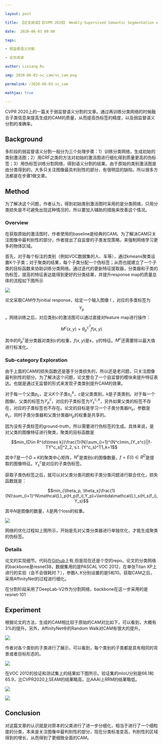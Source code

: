 ```yaml
---

layout: post

title: 【论文阅读】【CVPR 2020】 Weakly-Supervised Semantic Segmentation via Sub-category Exploration

date:  2020-06-03 09:00

tags: 

- 弱监督语义分割

- 论文阅读

author: Lixiang Ru

img: 2020-06-03-sc_cam/sc_cam.png

permalink: /2020-06-03-sc_cam

mathjax: true

---
```


CVPR 2020上的一篇关于弱监督语义分割的文章。通过再训练分类网络的时候融合子类信息来提高生成的CAM的质量，从而提高伪标签的精度，以及弱监督语义分割的准确率。

## Background

多阶段的弱监督语义分割一般分为三个处理步骤：1）训练分类网络，生成初始的类别激活图；2）用CRF之类的方法对初始的激活图进行细化得到质量更高的伪标签；3）用伪标签训练分割网络，得到语义分割的结果。由于原始的类别激活图是由分类得到的，大多只关注图像最具判别性的部分，有很明显的缺陷，所以很多方法都是在步骤1做文章。

## Method

为了解决这个问题，作者认为，得到初始类别激活图时采用的是分类网络，只用分类损失是不可避免出现这种情况的，所以要加入辅助的措施来改善这个情况。

### Overview

在获取原始的激活图时，作者使用的baseline是经典的CAM。为了解决CAM只关注图像中最判别性的部分，作者提出了自监督的子类发现策略，来强制网络学习更多的物体区域。

首先，对于每个标注的类别（例如VOC数据集的人、车等），通过kmeans聚类设置K个子类；对于聚类的结果，每个子类分配一个伪标签；从而也就建立了一个子类的目标函数来协助训练分类网络。通过迭代的更新特征提取器，分类器和子类的伪标签，提高的特征表达能得到更好的分类结果，并提升response map的质量总体的流程如下图所示

![](../assets/img/2020-06-03-sc_cam/sc_cam.png)

论文采取CAM作为initial response，给定一个输入图像 $I$ ，对应的多类标签为$$Y_p$$。网络训练之后，对应类别$c$的激活图可以通过直接对feature map进行操作：

$$M^c(x,y)=\theta^{c^T}_p f(x,y)$$

其中的$\theta^{c}_p$是分类器对类别$c$的权重，$f(x,y)$是x，y的特征。$M^c$还需要除以最大值进行标准化。

###  Sub-category Exploration

由于上面的CAM的损失函数还是基于分类损失的，所以还是老问题，只关注图像最判别性的部分。为了解决这个问题，论文整合了一个自监督的模块来提升特征表达。也就是通过无监督的形式来发现子类类别提升CAM的效果。

对于每一个父类$p_c$，定义$K$个子类$s_c^k$，$c$是父类类别，$k$是子类类别。对于每一个图像$I$，父类的标签为$Y_p^c$，对应的子类标签为$Y_s^{c,k}$，另外如果父类的标签不存在，对应的子类标签也不存在。论文的目标是学习一个子类分类器$H_s$，参数是$\theta_s$，同时子类分类器和父类分类器$H_p$的权重是共享的。

因为没有子类标签的ground-truth，所以需要进行伪标签的生成。具体来说，是对父类的图像特征进行聚类，聚类的目标函数是

$$min_{D\in R^{d\times k}}\frac{1}{N}\sum_{i=1}^{N^c}min_{Y_s^c}||f-TY^c_s||^2_2,       s.t. {Y^c_s}^T1_k=1$$

其中$T$是一个$D\times K$的聚类中心矩阵，$N^c$是类别c的图像数量，$f=E(I)\in R^D$是提取的图像特征。$Y_s^c$是对应的子类伪标签。

获取子类伪标签之后，就可以对父类分类问题和子类分类问题进行联合优化，损失函数就是：

$$min_{\theta_p, \theta_s}\frac{1}{N}\sum_{i=1}^N\mathcal{L}_p(H_p(f_i),Y_p)+\lambda\mathcal{L}_s(H_s(f_i),Y_s)$$

其中$N$是图像的数量，$\lambda$是两个loss的权重。

![](../assets/img/2020-06-03-sc_cam/alg.png)

网络的优化过程如上图所示，开始是先对父类分类器进行单独优化，才能生成聚类的伪标签。

### Details

论文的实现细节。代码在[Github](https://github.com/Juliachang/SC-CAM)上有,但是现在还是个空的repo。论文的分类网络的backbone是resnet38，数据集用的是PASCAL VOC 2012，在单张Titan XP上进行的实验（会不会很耗时？），参数$\lambda,K$分别设置的是5和10。获取CAM之后，采用AffinityNet的过程进行细化。

在分割阶段采用了DeepLab-V2作为分割网络，backbone在这一步采用的是resnet-101

## Experiment

根据论文的方法，生成的CAM相比较于原始的CAM对比如下，可以看到，大概有3%的提升。另外，AffinityNet中的Random Walk对CAM有很大的提升。

![](../assets/img/2020-06-03-sc_cam/cam_benefits.png)

作者对各个类别的子类进行了展示，可以看到，每个类别的子类都是具有相同的背景或者目标形态的。

![](../assets/img/2020-06-03-sc_cam/sub_class.png)

在VOC 2012的验证和测试集上的结果如下图所示。验证集的mIoU分别是66.1和65.9，比CVPR2020上SEAM的结果略高，比AAAI上RRM的结果略低。

![](../assets/img/2020-06-03-sc_cam/miou.png)

![](../assets/img/2020-06-03-sc_cam/cam_benefits.png)

## Conclusion

对这篇文章的认识就是对原本的父类进行了进一步分细化，相当于进行了一个细粒度的分类，本来是关注图像中最判别性的部分，现在分类标准变高，判别性的区域得到的增长，从而得到了更细致全面的CAM。